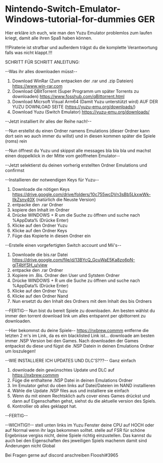 # Nintendo-Switch-Emulator-Windows-tutorial-for-dummies GER
Hier erkläre ich euch, wie man den Yuzu Emulator problemlos zum laufen kriegt, damit alle ihren Spaß haben können.

!!!Piraterie ist strafbar und außerdem trägst du die komplette Verantwortung falls was nicht klappt.!!!

SCHRITT FÜR SCHRITT ANLEITUNG:

--Was ihr alles downloaden müsst--
1. Download WinRar (Zum entpacken der .rar und .zip Dateien) https://www.win-rar.com
2. Download QBitTorrent (Super Programm um später Torrents zu downloaden) https://www.fosshub.com/qBittorrent.html
3. Download Micrsoft Visual Arm64 (Damit Yuzu unterstützt wird) AUF DER YUZU DOWNLOAD SEITE (https://yuzu-emu.org/downloads/)
4. Download Yuzu (Switch Emulator) https://yuzu-emu.org/downloads/

--Jetzt installiert ihr alles der Reihe nach!--

--Nun erstellst du einen Ordner namens Emulations (dieser Ordner kann dort sein wo auch immer du willst) und in diesen kommen später die Spiele (roms) rein

--Nun öffnest du Yuzu und skippst alle messages bla bla bla und machst einen doppelklick in der Mitte vom geöffneten Emulator--

--Jetzt selektierst du deinen vorherig erstellten Ordner Emulations und confirmst

--Installieren der notwendigen Keys für Yuzu--
1. Downloade die nötigen Keys https://drive.google.com/drive/folders/10c755wcDVn3sBb5LkxwWk-lIkZsnv40X (natürlich die Neuste Version)
2. entpacke den .rar Ordner
3. kopiere den Inhalt im Ordner
4. Drücke WINDOWS + R um die Suche zu öffnen und suche nach %AppData% (Drücke Enter)
5. Klicke auf den Ordner Yuzu
6. Klicke auf den Ordner Keys
7. Füge das Kopierte in diesen Ordner ein

--Erstelle einen vorgefertigten Switch account und Mii's--
1. Downloade die bis.rar Datei https://drive.google.com/file/d/13BYcQ_GcuWaE5Ka8zo6pN-giT4bYSH_u/view
2. entpacke den .rar Ordner
3. Kopiere im .Bis. Ordner den User und Sytstem Ordner
4. Drücke WINDOWS + R um die Suche zu öffnen und suche nach %AppData% (Drücke Enter)
5. Klicke auf den Ordner Yuzu
6. Klicke auf den Ordner Nand
7. Nun ersetzt du den Inhalt des Ordners mit dem Inhalt des bis Ordners

--FERTIG--
Nun bist du bereit Spiele zu downloaden. Am besten wählst du immer den torrent download link um alles entspannt per qbittorrent zu downloaden.

--Hier bekommst du deine Spiele--
https://nxbrew.commm entferne die letzten 2 m's im Link, da es ein blacklisted Link ist...
downloade am besten immer .NSP Version bei den Games.
Nach downloaden der Games entpackst du diese und fügst die .NSP Datein in deinen Emulations Ordner um loszulegen!

--WIE INSTALLIERE ICH UPDATES UND DLC'S???--
Ganz einfach
1. downloade dein gewünschtes Update und DLC auf https://nxbrew.commm
2. Füge die enthaltene .NSP Datei in deinen Emulations Ordner
3. Im Emulator gehst du oben links auf Datei/Dateien im NAND installieren
4. Wähle die Update .NSP files aus und installiere sie einfach
5. Wenn du mit einem Rechtsklich aufs cover eines Games drückst und dann auf Eigenschaften gehst, siehst du die aktuelle version des Spiels.
6. Kontrollier ob alles geklappt hat.

--FERTIG--

--WICHTIG!!--
stell unten links im Yuzu Fenster deine CPU auf HOCH oder auf Normal wenn ihr lags bekommen solltet.
stelle auf FSR für schöne Ergebnisse
vergiss nicht, deine Spiele richtig einzustellen. Das kannst du auch bei den Eigenschaften des jeweiligen Spiels machenm damit sind Änderungen nicht Global

Bei Fragen gerne auf discord anschreiben Flooshi#3965
